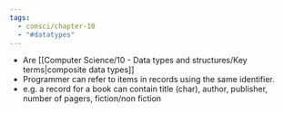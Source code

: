 ```yaml
---
tags:
  - comsci/chapter-10
  - "#datatypes"
---
```

- Are [[Computer Science/10 - Data types and structures/Key terms|composite data types]]
- Programmer can refer to items in records using the same identifier. 
- e.g. a record for a book can contain title (char), author, publisher, number of pagers, fiction/non fiction